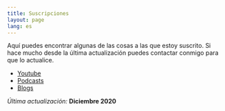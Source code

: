 ```yaml
---
title: Suscripciones
layout: page
lang: es
---
```


Aquí puedes encontrar algunas de las cosas a las que estoy suscrito.
Si hace mucho desde la última actualización puedes contactar conmigo para que lo actualice.

- [Youtube](/data/youtube.opml)
- [Podcasts](data/podcasts.opml)
- [Blogs](/data/blogs.opml)

_Última actualización:_ **Diciembre 2020**
